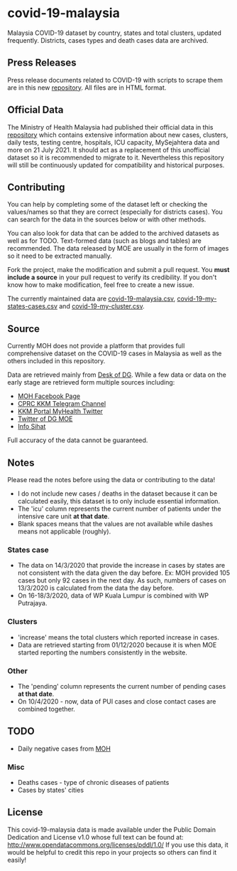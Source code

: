 # covid-19-malaysia
Malaysia COVID-19 dataset by country, states and total clusters, updated frequently. Districts, cases types and death cases data are archived.

## Press Releases
Press release documents related to COVID-19 with scripts to scrape them are in this new [repository](https://github.com/ynshung/covid-19-my-press). All files are in HTML format.

## Official Data
The Ministry of Health Malaysia had published their official data in this [repository](https://github.com/MoH-Malaysia/covid19-public) which contains extensive information about new cases, clusters, daily tests, testing centre, hospitals, ICU capacity, MySejahtera data and more on 21 July 2021. It should act as a replacement of this unofficial dataset so it is recommended to migrate to it. Nevertheless this repository will still be continuously updated for compatibility and historical purposes.

## Contributing
You can help by completing some of the dataset left or checking the values/names so that they are correct (especially for districts cases). You can search for the data in the sources below or with other methods.

You can also look for data that can be added to the archived datasets as well as for TODO. Text-formed data (such as blogs and tables) are recommended. The data released by MOE are usually in the form of images so it need to be extracted manually.

Fork the project, make the modification and submit a pull request. You **must include a source** in your pull request to verify its credibility. If you don't know how to make modification, feel free to create a new issue.

The currently maintained data are [covid-19-malaysia.csv](covid-19-malaysia.csv), [covid-19-my-states-cases.csv](covid-19-my-states-cases.csv) and [covid-19-my-cluster.csv](covid-19-my-cluster.csv).

## Source
Currently MOH does not provide a platform that provides full comprehensive dataset on the COVID-19 cases in Malaysia as well as the others included in this repository.

Data are retrieved mainly from [Desk of DG](https://kpkesihatan.com/). While a few data or data on the early stage are retrieved form multiple sources including:
* [MOH Facebook Page](https://www.facebook.com/kementeriankesihatanmalaysia/)
* [CPRC KKM Telegram Channel](https://t.me/cprckkm)
* [KKM Portal MyHealth Twitter](https://twitter.com/MyHEALTHKKM)
* [Twitter of DG MOE](https://twitter.com/DGHisham)
* [Info Sihat](https://www.infosihat.gov.my/index.php/wabak-novel-coronavirus-atau-2019ncov)

Full accuracy of the data cannot be guaranteed.

## Notes
Please read the notes before using the data or contributing to the data!
* I do not include new cases / deaths in the dataset because it can be calculated easily, this dataset is to only include essential information.
* The 'icu' column represents the current number of patients under the intensive care unit **at that date**.
* Blank spaces means that the values are not available while dashes means not applicable (roughly).

### States case
* The data on 14/3/2020 that provide the increase in cases by states are not consistent with the data given the day before. Ex: MOH provided 105 cases but only 92 cases in the next day. As such, numbers of cases on 13/3/2020 is calculated from the data the day before.
* On 16-18/3/2020, data of WP Kuala Lumpur is combined with WP Putrajaya.

### Clusters
* 'increase' means the total clusters which reported increase in cases.
* Data are retrieved starting from 01/12/2020	because it is when MOE started reporting the numbers consistently in the website.

### Other
* The 'pending' column represents the current number of pending cases **at that date**.
* On 10/4/2020 - now, data of PUI cases and close contact cases are combined together.

## TODO
* Daily negative cases from [MOH](http://www.moh.gov.my/index.php/pages/view/2019-ncov-wuhan)
### Misc
* Deaths cases - type of chronic diseases of patients
* Cases by states' cities

## License
This covid-19-malaysia data is made available under the Public Domain Dedication and License v1.0 whose full text can be found at: http://www.opendatacommons.org/licenses/pddl/1.0/
If you use this data, it would be helpful to credit this repo in your projects so others can find it easily!
